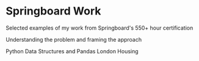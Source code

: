 # Springboard Work
 Selected examples of my work from Springboard's 550+ hour certification


Understanding the problem and framing the approach

Python Data Structures and Pandas
    London Housing

